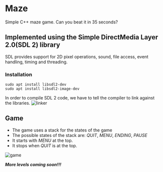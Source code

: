 # Maze

Simple C++ maze game. Can you beat it in 35 seconds?

## Implemented using the Simple DirectMedia Layer 2.0(SDL 2) library
SDL provides support for 2D pixel operations, sound, file access, event handling, timing and threading.

### Installation
```
sudo apt install libsdl2-dev
sudo apt install libsdl2-image-dev
```
In order to compile SDL 2 code, we have to tell the compiler to link against the libraries.
![linker](https://user-images.githubusercontent.com/44977942/110235525-22e18300-7f39-11eb-9a1e-2c9621d33c80.png)


## Game

* The game uses a stack for the states of the game
* The possible states of the stack are: *QUIT*, *MENU*, *ENDING*, *PAUSE*
* It starts with *MENU* at the top.
* It stops when *QUIT* is at the top.

![game](https://user-images.githubusercontent.com/44977942/110235791-a5b70d80-7f3a-11eb-9ad6-c24188838cd2.png)

***More levels coming soon!!!***
